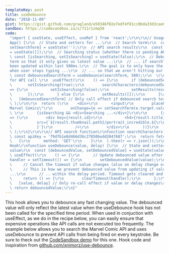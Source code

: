 ```yaml
---
templateKey: post
title: useDebounce
date: "2018-11-09"
gist: https://gist.github.com/gragland/e50346f02e7edf4f81cc0bda33d3cae6
sandbox: https://codesandbox.io/s/711r1zmq50
code:
  "import { useState, useEffect, useRef } from 'react';\r\n\r\n// Usage\r\nfunction
  App() {\r\n  // State and setters for ...\r\n  // Search term\r\n  const [searchTerm,
  setSearchTerm] = useState('');\r\n  // API search results\r\n  const [results, setResults]
  = useState([]);\r\n  // Searching status (whether there is pending API request)\r\n
  \ const [isSearching, setIsSearching] = useState(false);\r\n  // Debounce search
  term so that it only gives us latest value ...\r\n  // ... if searchTerm has not
  been updated within last 500ms.\r\n  // The goal is to only have the API call fire
  when user stops typing ...\r\n  // ... so that we aren't hitting our API rapidly.\r\n
  \ const debouncedSearchTerm = useDebounce(searchTerm, 500);\r\n  \r\n  // Effect
  for API call \r\n  useEffect(\r\n    () => {\r\n      if (debouncedSearchTerm) {\r\n
  \       setIsSearching(true);\r\n        searchCharacters(debouncedSearchTerm).then(results
  => {\r\n          setIsSearching(false);\r\n          setResults(results.data.results);\r\n
  \       });\r\n      } else {\r\n        setResults([]);\r\n      }\r\n    },\r\n
  \   [debouncedSearchTerm] // Only call effect if debounced search term changes\r\n
  \ );\r\n\r\n  return (\r\n    <div>\r\n      <input\r\n        placeholder=\"Search
  Marvel Comics\"\r\n        onChange={e => setSearchTerm(e.target.value)}\r\n      />\r\n
  \ \r\n      {isSearching && <div>Searching ...</div>}\r\n\r\n      {results.map(result
  => (\r\n        <div key={result.id}>\r\n          <h4>{result.title}</h4>\r\n          <img\r\n
  \           src={`${result.thumbnail.path}/portrait_incredible.${\r\n              result.thumbnail.extension\r\n
  \           }`}\r\n          />\r\n        </div>\r\n      ))}\r\n    </div>\r\n
  \ );\r\n}\r\n\r\n// API search function\r\nfunction searchCharacters(search) {\r\n
  \ const apiKey = 'f9dfb1e8d466d36c27850bedd2047687';\r\n  return fetch(\r\n    `https://gateway.marvel.com/v1/public/comics?apikey=${apiKey}&titleStartsWith=${search}`,\r\n
  \   {\r\n      method: 'GET'\r\n    }\r\n  ).then(r => r.json());\r\n}\r\n       \r\n//
  Hook\r\nfunction useDebounce(value, delay) {\r\n  // State and setters for debounced
  value\r\n  const [debouncedValue, setDebouncedValue] = useState(value);\r\n\r\n
  \ useEffect(\r\n    () => {\r\n      // Update debounced value after delay\r\n      const
  handler = setTimeout(() => {\r\n        setDebouncedValue(value);\r\n      }, delay);\r\n\r\n
  \     // Cancel the timeout if value changes (also on delay change or unmount)\r\n
  \     // This is how we prevent debounced value from updating if value is changed
  ...\r\n      // .. within the delay period. Timeout gets cleared and restarted.\r\n
  \     return () => {\r\n        clearTimeout(handler);\r\n      };\r\n    },\r\n
  \   [value, delay] // Only re-call effect if value or delay changes\r\n  );\r\n\r\n
  \ return debouncedValue;\r\n}"
---
```


This hook allows you to debounce any fast changing value. The debounced value will only reflect the latest value when the useDebounce hook has not been called for the specified time period. When used in conjuction with useEffect, as we do in the recipe below, you can easily ensure that expensive operations like API calls are not executed too frequently. The example below allows you to search the Marvel Comic API and uses useDebounce to prevent API calls from being fired on every keystroke. Be sure to theck out the [CodeSandbox demo](https://codesandbox.io/s/711r1zmq50) for this one. Hook code and inspiration from [github.com/xnimorz/use-debounce](https://github.com/xnimorz/use-debounce).
